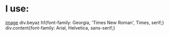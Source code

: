 # I use:
[image](https://cdn.yemek.com/mnresize/1250/833/uploads/2020/12/cecilli-omlet-thecook.jpg)
 div.beyaz h1{font-family: Georgia, 'Times New Roman', Times, serif;}
div.content{font-family: Arial, Helvetica, sans-serif;}

